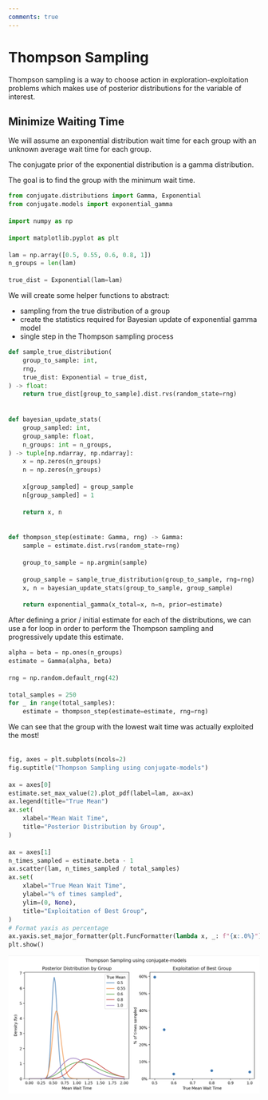 ```yaml
---
comments: true 
---
```

# Thompson Sampling


Thompson sampling is a way to choose action in exploration-exploitation problems
which makes use of posterior distributions for the variable of interest.

## Minimize Waiting Time

We will assume an exponential distribution wait time for each group with an unknown
average wait time for each group. 

The conjugate prior of the exponential distribution is a gamma distribution.

The goal is to find the group with the minimum wait time.


```python
from conjugate.distributions import Gamma, Exponential
from conjugate.models import exponential_gamma

import numpy as np

import matplotlib.pyplot as plt

lam = np.array([0.5, 0.55, 0.6, 0.8, 1])
n_groups = len(lam)

true_dist = Exponential(lam=lam)
```

We will create some helper functions to abstract: 

- sampling from the true distribution of a group
- create the statistics required for Bayesian update of exponential gamma model
- single step in the Thompson sampling process

```python
def sample_true_distribution(
    group_to_sample: int, 
    rng, 
    true_dist: Exponential = true_dist,
) -> float:
    return true_dist[group_to_sample].dist.rvs(random_state=rng)


def bayesian_update_stats(
    group_sampled: int, 
    group_sample: float, 
    n_groups: int = n_groups,
) -> tuple[np.ndarray, np.ndarray]: 
    x = np.zeros(n_groups)
    n = np.zeros(n_groups)

    x[group_sampled] = group_sample
    n[group_sampled] = 1

    return x, n
    

def thompson_step(estimate: Gamma, rng) -> Gamma: 
    sample = estimate.dist.rvs(random_state=rng)

    group_to_sample = np.argmin(sample)

    group_sample = sample_true_distribution(group_to_sample, rng=rng)
    x, n = bayesian_update_stats(group_to_sample, group_sample)

    return exponential_gamma(x_total=x, n=n, prior=estimate)
```

After defining a prior / initial estimate for each of the distributions, we can use a for loop in
order to perform the Thompson sampling and progressively update this estimate.

```python
alpha = beta = np.ones(n_groups)
estimate = Gamma(alpha, beta)

rng = np.random.default_rng(42)

total_samples = 250
for _ in range(total_samples): 
    estimate = thompson_step(estimate=estimate, rng=rng)
```

We can see that the group with the lowest wait time was actually exploited the most!

```python

fig, axes = plt.subplots(ncols=2)
fig.suptitle("Thompson Sampling using conjugate-models")

ax = axes[0]
estimate.set_max_value(2).plot_pdf(label=lam, ax=ax)
ax.legend(title="True Mean")
ax.set(
    xlabel="Mean Wait Time", 
    title="Posterior Distribution by Group",
)

ax = axes[1]
n_times_sampled = estimate.beta - 1
ax.scatter(lam, n_times_sampled / total_samples)
ax.set(
    xlabel="True Mean Wait Time", 
    ylabel="% of times sampled", 
    ylim=(0, None),
    title="Exploitation of Best Group", 
)
# Format yaxis as percentage
ax.yaxis.set_major_formatter(plt.FuncFormatter(lambda x, _: f"{x:.0%}"))
plt.show()
```

![Thompson Sampling](./../images/thompson.png)
